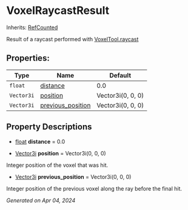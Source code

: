 # VoxelRaycastResult

Inherits: [RefCounted](https://docs.godotengine.org/en/stable/classes/class_refcounted.html)

Result of a raycast performed with [VoxelTool.raycast](VoxelTool.md#i_raycast)

## Properties: 


Type        | Name                                       | Default           
----------- | ------------------------------------------ | ------------------
`float`     | [distance](#i_distance)                    | 0.0               
`Vector3i`  | [position](#i_position)                    | Vector3i(0, 0, 0) 
`Vector3i`  | [previous_position](#i_previous_position)  | Vector3i(0, 0, 0) 
<p></p>

## Property Descriptions

- [float](https://docs.godotengine.org/en/stable/classes/class_float.html)<span id="i_distance"></span> **distance** = 0.0


- [Vector3i](https://docs.godotengine.org/en/stable/classes/class_vector3i.html)<span id="i_position"></span> **position** = Vector3i(0, 0, 0)

Integer position of the voxel that was hit.

- [Vector3i](https://docs.godotengine.org/en/stable/classes/class_vector3i.html)<span id="i_previous_position"></span> **previous_position** = Vector3i(0, 0, 0)

Integer position of the previous voxel along the ray before the final hit.

_Generated on Apr 04, 2024_
